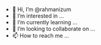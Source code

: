 - 👋 Hi, I’m @rahmanizum
- 👀 I’m interested in ...
- 🌱 I’m currently learning ...
- 💞️ I’m looking to collaborate on ...
- 📫 How to reach me ...

<!---
rahmanizum/rahmanizum is a ✨ special ✨ repository because its `README.md` (this file) appears on your GitHub profile.
You can click the Preview link to take a look at your changes.
--->

